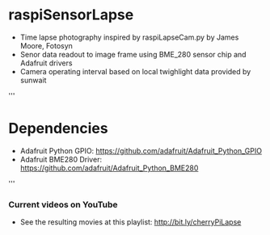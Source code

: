 # raspiSensorLapse

- Time lapse photography inspired by raspiLapseCam.py by James Moore, Fotosyn
- Senor data readout to image frame using BME_280 sensor chip and Adafruit drivers
- Camera operating interval based on local twighlight data provided by sunwait

'''

# Dependencies

- Adafruit Python GPIO: https://github.com/adafruit/Adafruit_Python_GPIO
- Adafruit BME280 Driver: https://github.com/adafruit/Adafruit_Python_BME280

'''

### Current videos on YouTube

- See the resulting movies at this playlist: http://bit.ly/cherryPiLapse